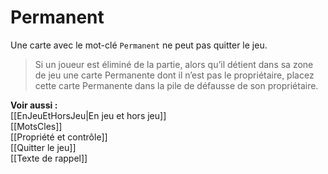 # Permanent
Une carte avec le mot-clé `Permanent` ne peut pas quitter le jeu. 

>Si un joueur est éliminé de la partie, alors qu’il détient dans sa zone de jeu une carte Permanente dont il n’est pas le propriétaire, placez cette carte Permanente dans la pile de défausse de son propriétaire. 

**Voir aussi :**  
[[EnJeuEtHorsJeu|En jeu et hors jeu]]  
[[MotsCles]]  
[[Propriété et contrôle]]  
[[Quitter le jeu]]  
[[Texte de rappel]]